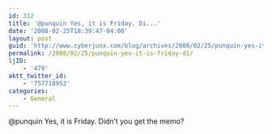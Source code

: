 ```yaml
---
id: 312
title: '@punquin Yes, it is Friday. Di...'
date: '2008-02-25T18:39:47-04:00'
layout: post
guid: 'http://www.cyberjunx.com/blog/archives/2008/02/25/punquin-yes-it-is-friday-di/'
permalink: /2008/02/25/punquin-yes-it-is-friday-di/
ljID:
    - '479'
aktt_twitter_id:
    - '757718952'
categories:
    - General
---
```


@punquin Yes, it is Friday. Didn’t you get the memo?
